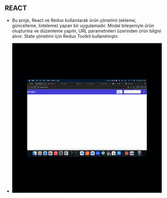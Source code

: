 ## REACT


- Bu proje, React ve Redux kullanılarak ürün yönetimi (ekleme, güncelleme, listeleme) yapan bir uygulamadır. Modal bileşeniyle ürün oluşturma ve düzenleme yapılır, URL parametreleri üzerinden ürün bilgisi alınır. State yönetimi için Redux Toolkit kullanılmıştır.

- <img src="./public/screen.gif"/>